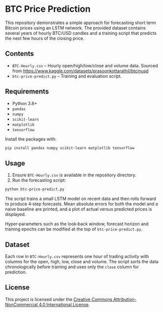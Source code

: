 # BTC Price Prediction

This repository demonstrates a simple approach for forecasting short term Bitcoin prices using an LSTM network. The provided dataset contains several years of hourly BTC/USD candles and a training script that predicts the next few hours of the closing price.

## Contents
- `BTC-Hourly.csv` – Hourly open/high/low/close and volume data. Sourced from https://www.kaggle.com/datasets/prasoonkottarathil/btcinusd 
- `btc-price-predict.py` – Training and evaluation script.

## Requirements
- Python 3.8+
- `pandas`
- `numpy`
- `scikit-learn`
- `matplotlib`
- `tensorflow`

Install the packages with:

```bash
pip install pandas numpy scikit-learn matplotlib tensorflow
```

## Usage
1. Ensure `BTC-Hourly.csv` is available in the repository directory.
2. Run the forecasting script:

```bash
python btc-price-predict.py
```

The script trains a small LSTM model on recent data and then rolls forward to produce 4‑step forecasts. Mean absolute errors for both the model and a naive baseline are printed, and a plot of actual versus predicted prices is displayed.

Hyper‑parameters such as the look‑back window, forecast horizon and training epochs can be modified at the top of `btc-price-predict.py`.

## Dataset
Each row in `BTC-Hourly.csv` represents one hour of trading activity with columns for the open, high, low, close and volume. The script sorts the data chronologically before training and uses only the `close` column for prediction.

## License
This project is licensed under the [Creative Commons Attribution-NonCommercial 4.0 International License](https://creativecommons.org/licenses/by-nc/4.0/).
